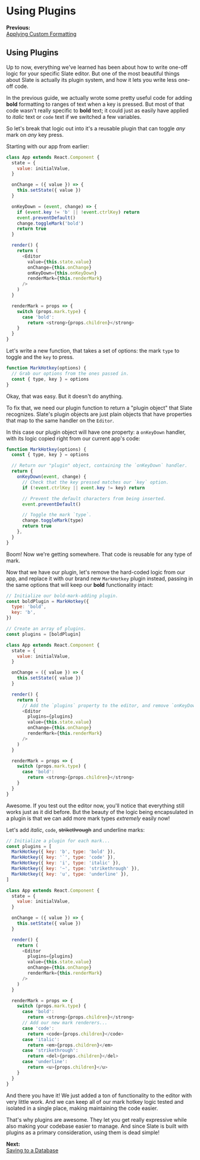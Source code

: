 # Using Plugins

**Previous:**  
[Applying Custom Formatting](applying-custom-formatting.md)  
  


## Using Plugins

Up to now, everything we've learned has been about how to write one-off logic for your specific Slate editor. But one of the most beautiful things about Slate is actually its plugin system, and how it lets you write less one-off code.

In the previous guide, we actually wrote some pretty useful code for adding **bold** formatting to ranges of text when a key is pressed. But most of that code wasn't really specific to **bold** text; it could just as easily have applied to _italic_ text or `code` text if we switched a few variables.

So let's break that logic out into it's a reusable plugin that can toggle _any_ mark on _any_ key press.

Starting with our app from earlier:

```javascript
class App extends React.Component {
  state = {
    value: initialValue,
  }

  onChange = ({ value }) => {
    this.setState({ value })
  }

  onKeyDown = (event, change) => {
    if (event.key != 'b' || !event.ctrlKey) return
    event.preventDefault()
    change.toggleMark('bold')
    return true
  }

  render() {
    return (
      <Editor
        value={this.state.value}
        onChange={this.onChange}
        onKeyDown={this.onKeyDown}
        renderMark={this.renderMark}
      />
    )
  }

  renderMark = props => {
    switch (props.mark.type) {
      case 'bold':
        return <strong>{props.children}</strong>
    }
  }
}
```

Let's write a new function, that takes a set of options: the mark `type` to toggle and the `key` to press.

```javascript
function MarkHotkey(options) {
  // Grab our options from the ones passed in.
  const { type, key } = options
}
```

Okay, that was easy. But it doesn't do anything.

To fix that, we need our plugin function to return a "plugin object" that Slate recognizes. Slate's plugin objects are just plain objects that have properties that map to the same handler on the `Editor`.

In this case our plugin object will have one property: a `onKeyDown` handler, with its logic copied right from our current app's code:

```javascript
function MarkHotkey(options) {
  const { type, key } = options

  // Return our "plugin" object, containing the `onKeyDown` handler.
  return {
    onKeyDown(event, change) {
      // Check that the key pressed matches our `key` option.
      if (!event.ctrlKey || event.key != key) return

      // Prevent the default characters from being inserted.
      event.preventDefault()

      // Toggle the mark `type`.
      change.toggleMark(type)
      return true
    },
  }
}
```

Boom! Now we're getting somewhere. That code is reusable for any type of mark.

Now that we have our plugin, let's remove the hard-coded logic from our app, and replace it with our brand new `MarkHotkey` plugin instead, passing in the same options that will keep our **bold** functionality intact:

```javascript
// Initialize our bold-mark-adding plugin.
const boldPlugin = MarkHotkey({
  type: 'bold',
  key: 'b',
})

// Create an array of plugins.
const plugins = [boldPlugin]

class App extends React.Component {
  state = {
    value: initialValue,
  }

  onChange = ({ value }) => {
    this.setState({ value })
  }

  render() {
    return (
      // Add the `plugins` property to the editor, and remove `onKeyDown`.
      <Editor
        plugins={plugins}
        value={this.state.value}
        onChange={this.onChange}
        renderMark={this.renderMark}
      />
    )
  }

  renderMark = props => {
    switch (props.mark.type) {
      case 'bold':
        return <strong>{props.children}</strong>
    }
  }
}
```

Awesome. If you test out the editor now, you'll notice that everything still works just as it did before. But the beauty of the logic being encapsulated in a plugin is that we can add more mark types _extremely_ easily now!

Let's add _italic_, `code`, ~~strikethrough~~ and underline marks:

```javascript
// Initialize a plugin for each mark...
const plugins = [
  MarkHotkey({ key: 'b', type: 'bold' }),
  MarkHotkey({ key: '`', type: 'code' }),
  MarkHotkey({ key: 'i', type: 'italic' }),
  MarkHotkey({ key: '~', type: 'strikethrough' }),
  MarkHotkey({ key: 'u', type: 'underline' }),
]

class App extends React.Component {
  state = {
    value: initialValue,
  }

  onChange = ({ value }) => {
    this.setState({ value })
  }

  render() {
    return (
      <Editor
        plugins={plugins}
        value={this.state.value}
        onChange={this.onChange}
        renderMark={this.renderMark}
      />
    )
  }

  renderMark = props => {
    switch (props.mark.type) {
      case 'bold':
        return <strong>{props.children}</strong>
      // Add our new mark renderers...
      case 'code':
        return <code>{props.children}</code>
      case 'italic':
        return <em>{props.children}</em>
      case 'strikethrough':
        return <del>{props.children}</del>
      case 'underline':
        return <u>{props.children}</u>
    }
  }
}
```

And there you have it! We just added a ton of functionality to the editor with very little work. And we can keep all of our mark hotkey logic tested and isolated in a single place, making maintaining the code easier.

That's why plugins are awesome. They let you get really expressive while also making your codebase easier to manage. And since Slate is built with plugins as a primary consideration, using them is dead simple!

**Next:**  
[Saving to a Database](saving-to-a-database.md)  
  


